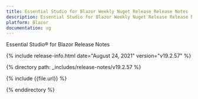 ```yaml
---
title: Essential Studio for Blazor Weekly Nuget Release Release Notes  
description: Essential Studio for Blazor Weekly Nuget Release Release Notes  
platform: Blazor
documentation: ug
---
```


Essential Studio&reg; for Blazor  Release Notes  

{% include release-info.html date="August 24, 2021"  version="v19.2.57" %} 

{% directory path: _includes/release-notes/v19.2.57 %}

{% include {{file.url}} %}

{% enddirectory %}

